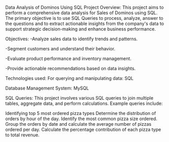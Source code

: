 Data Analysis of Dominos Using SQL
Project Overview:
This project aims to perform a comprehensive data analysis for Sales of Dominos using SQL. The primary objective is to use SQL Queries to process, analyze, answer to the questions and to extract actionable insights from the company's data to support strategic decision-making and enhance business performance.

Objectives:
-Analyze sales data to identify trends and patterns.

-Segment customers and understand their behavior.

-Evaluate product performance and inventory management.

-Provide actionable recommendations based on data insights.

Technologies used:
For querying and manipulating data: SQL

Database Management System: MySQL

SQL Queries:
This project involves various SQL queries to join multiple tables, aggregate data, and perform calculations. Example queries include:

Identifying top 5 most ordered pizza types
Determine the distribution of orders by hour of the day.
Identify the most common pizza size ordered.
Group the orders by date and calculate the average number of pizzas ordered per day.
Calculate the percentage contribution of each pizza type to total revenue.
